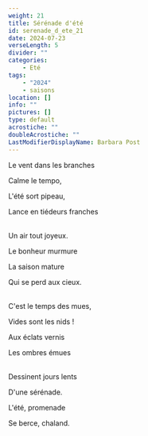 ```yaml
---
weight: 21
title: Sérénade d'été
id: serenade_d_ete_21
date: 2024-07-23
verseLength: 5
divider: ""
categories:
    - Eté
tags:
    - "2024"
    - saisons
location: []
info: ""
pictures: []
type: default
acrostiche: ""
doubleAcrostiche: ""
LastModifierDisplayName: Barbara Post
---
```

Le vent dans les branches

Calme le tempo,

L'été sort pipeau,

Lance en tiédeurs franches

 \
Un air tout joyeux.

Le bonheur murmure

La saison mature

Qui se perd aux cieux.

 \
C'est le temps des mues,

Vides sont les nids !

Aux éclats vernis

Les ombres émues

 \
Dessinent jours lents

D'une sérénade.

L'été, promenade

Se berce, chaland.
